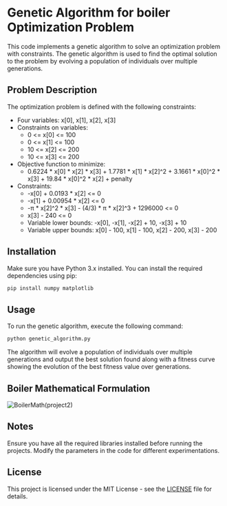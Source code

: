 
# Genetic Algorithm for boiler Optimization Problem

This code implements a genetic algorithm to solve an optimization problem with constraints. The genetic algorithm is used to find the optimal solution to the problem by evolving a population of individuals over multiple generations.

## Problem Description

The optimization problem is defined with the following constraints:

- Four variables: x[0], x[1], x[2], x[3]
- Constraints on variables:
  - 0 <= x[0] <= 100
  - 0 <= x[1] <= 100
  - 10 <= x[2] <= 200
  - 10 <= x[3] <= 200
- Objective function to minimize:
  - 0.6224 * x[0] * x[2] * x[3] + 1.7781 * x[1] * x[2]^2 + 3.1661 * x[0]^2 * x[3] + 19.84 * x[0]^2 * x[2] + penalty
- Constraints:
  - -x[0] + 0.0193 * x[2] <= 0
  - -x[1] + 0.00954 * x[2] <= 0
  - -π * x[2]^2 * x[3] - (4/3) * π * x[2]^3 + 1296000 <= 0
  - x[3] - 240 <= 0
  - Variable lower bounds: -x[0], -x[1], -x[2] + 10, -x[3] + 10
  - Variable upper bounds: x[0] - 100, x[1] - 100, x[2] - 200, x[3] - 200

## Installation

Make sure you have Python 3.x installed. You can install the required dependencies using pip:

```bash
pip install numpy matplotlib
```

## Usage

To run the genetic algorithm, execute the following command:

```bash
python genetic_algorithm.py
```

The algorithm will evolve a population of individuals over multiple generations and output the best solution found along with a fitness curve showing the evolution of the best fitness value over generations.




## Boiler Mathematical Formulation


![BoilerMath(project2)](https://github.com/amirmetanatt/Evolutionary-computing/assets/147061622/cd3aad40-cbe2-47b6-b7f0-7b11a17e6a66)

## Notes
Ensure you have all the required libraries installed before running the projects.
Modify the parameters in the code for different experimentations.

## License

This project is licensed under the MIT License - see the [LICENSE](LICENSE) file for details.
